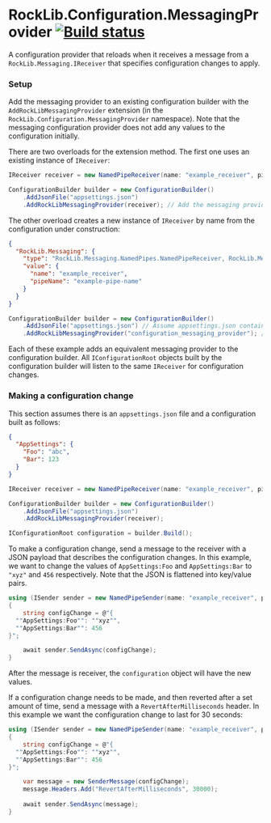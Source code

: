 # RockLib.Configuration.MessagingProvider [![Build status](https://ci.appveyor.com/api/projects/status/qoufisw8y904oawa?svg=true)](https://ci.appveyor.com/project/RockLib/rocklib-configuration)

A configuration provider that reloads when it receives a message from a `RockLib.Messaging.IReceiver` that specifies configuration changes to apply.

### Setup

Add the messaging provider to an existing configuration builder with the `AddRockLibMessagingProvider` extension (in the `RockLib.Configuration.MessagingProvider` namespace). Note that the messaging configuration provider does not add any values to the configuration initially.

There are two overloads for the extension method. The first one uses an existing instance of `IReceiver`:

```c#
IReceiver receiver = new NamedPipeReceiver(name: "example_receiver", pipeName: "example-pipe-name");

ConfigurationBuilder builder = new ConfigurationBuilder()
    .AddJsonFile("appsettings.json")
    .AddRockLibMessagingProvider(receiver); // Add the messaging provider last
```

The other overload creates a new instance of `IReceiver` by name from the configuration under construction:

```json
{
  "RockLib.Messaging": {
    "type": "RockLib.Messaging.NamedPipes.NamedPipeReceiver, RockLib.Messaging.NamedPipes",
    "value": {
      "name": "example_receiver",
      "pipeName": "example-pipe-name"
    }
  }
}
```

```c#
ConfigurationBuilder builder = new ConfigurationBuilder()
    .AddJsonFile("appsettings.json") // Assume appsettings.json contains the above JSON
    .AddRockLibMessagingProvider("configuration_messaging_provider"); // Add the messaging provider last
```

Each of these example adds an equivalent messaging provider to the configuration builder. All `IConfigurationRoot` objects built by the configuration builder will listen to the same `IReceiver` for configuration changes.

### Making a configuration change

This section assumes there is an `appsettings.json` file and a configuration built as follows:

```json
{
  "AppSettings": {
    "Foo": "abc",
    "Bar": 123
  }
}
```

```c#
IReceiver receiver = new NamedPipeReceiver(name: "example_receiver", pipeName: "example-pipe-name");

ConfigurationBuilder builder = new ConfigurationBuilder()
    .AddJsonFile("appsettings.json")
    .AddRockLibMessagingProvider(receiver);

IConfigurationRoot configuration = builder.Build();
```

To make a configuration change, send a message to the receiver with a JSON payload that describes the configuration changes. In this example, we want to change the values of `AppSettings:Foo` and `AppSettings:Bar` to `"xyz"` and `456` respectively. Note that the JSON is flattened into key/value pairs.

```c#
using (ISender sender = new NamedPipeSender(name: "example_receiver", pipeName: "example-pipe-name"))
{
    string configChange = @"{
  ""AppSettings:Foo"": ""xyz"",
  ""AppSettings:Bar"": 456
}";

    await sender.SendAsync(configChange);
}
```

After the message is receiver, the `configuration` object will have the new values.

If a configuration change needs to be made, and then reverted after a set amount of time, send a message with a `RevertAfterMilliseconds` header. In this example we want the configuration change to last for 30 seconds:

```c#
using (ISender sender = new NamedPipeSender(name: "example_receiver", pipeName: "example-pipe-name"))
{
    string configChange = @"{
  ""AppSettings:Foo"": ""xyz"",
  ""AppSettings:Bar"": 456
}";

    var message = new SenderMessage(configChange);
    message.Headers.Add("RevertAfterMilliseconds", 30000);
    
    await sender.SendAsync(message);
}
```
